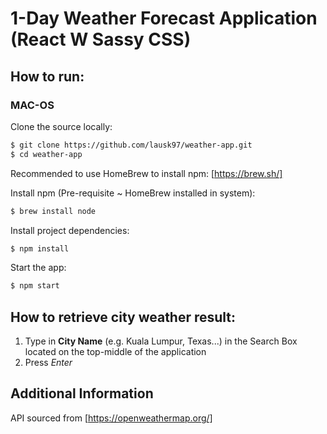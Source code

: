 # 1-Day Weather Forecast Application (React W Sassy CSS)

## How to run:

### MAC-OS

Clone the source locally:

```sh
$ git clone https://github.com/lausk97/weather-app.git
$ cd weather-app
```

Recommended to use HomeBrew to install npm: [https://brew.sh/]

Install npm (Pre-requisite ~ HomeBrew installed in system):

```sh
$ brew install node
```

Install project dependencies:

```sh
$ npm install
```

Start the app:

```sh
$ npm start
```

## How to retrieve city weather result:

1. Type in **City Name** (e.g. Kuala Lumpur, Texas...) in the Search Box located on the top-middle of the application
2. Press _Enter_

## Additional Information

API sourced from [https://openweathermap.org/]

